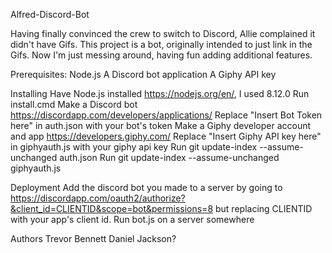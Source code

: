 Alfred-Discord-Bot

Having finally convinced the crew to switch to Discord, Allie complained it didn't have Gifs. This project is a bot, originally intended to just link in the Gifs. Now I'm just messing around, having fun adding additional features.

Prerequisites:
    Node.js
    A Discord bot application
    A Giphy API key
    
Installing
    Have Node.js installed https://nodejs.org/en/, I used 8.12.0
    Run install.cmd
    Make a Discord bot https://discordapp.com/developers/applications/
    Replace "Insert Bot Token here" in auth.json with your bot's token
    Make a Giphy developer account and app https://developers.giphy.com/
    Replace "Insert Giphy API key here" in giphyauth.js with your giphy api key
    Run git update-index --assume-unchanged auth.json
    Run git update-index --assume-unchanged giphyauth.js

Deployment
    Add the discord bot you made to a server by going to https://discordapp.com/oauth2/authorize?&client_id=CLIENTID&scope=bot&permissions=8 but replacing CLIENTID with your app's client id.
    Run bot.js on a server somewhere
    
Authors
    Trevor Bennett
    Daniel Jackson?
